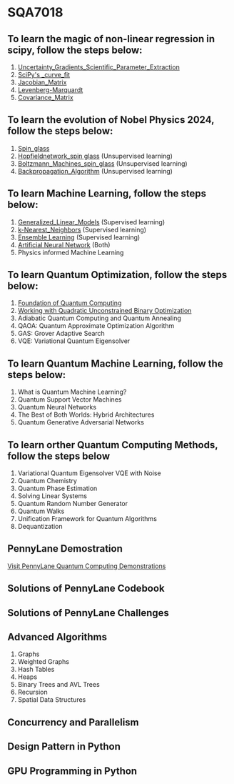 # SQA7018

## To learn the magic of non-linear regression in scipy, follow the steps below:
1.  [Uncertainty_Gradients_Scientific_Parameter_Extraction](Uncertainty_Gradients_Scientific_Parameter_Extraction.md)
2.  [SciPy's _curve_fit](SciPy's_curve_fit.md)
3.  [Jacobian_Matrix](Jacobian_Matrix.md)
4.  [Levenberg-Marquardt](Levenberg-Marquardt.md)
5.  [Covariance_Matrix](Covariance_Matrix.md)


## To learn the evolution of Nobel Physics 2024, follow the steps below:
1. [Spin_glass](spin_glass.md)
2. [Hopfieldnetwork_spin glass](hopfieldnetwork_spinglass.md) (Unsupervised learning)
3. [Boltzmann_Machines_spin_glass](Boltzmann_Machines_spin_glass.md) (Unsupervised learning)
4. [Backpropagation_Algorithm](backwardandforwardpropagation.md) (Unsupervised learning)

## To learn Machine Learning, follow the steps below:
1. [Generalized_Linear_Models](Generalized_Linear_Models.md) (Supervised learning)
2. [k-Nearest_Neighbors](k-Nearest_Neighbors.md) (Supervised learning)
3. [Ensemble Learning](Ensemble_Learning.md) (Supervised learning)
4. [Artificial Neural Network](Artificial_Neural_Network.md) (Both)
5. Physics informed Machine Learning

## To learn Quantum Optimization, follow the steps below:
1.  [Foundation of Quantum Computing](Foundation_QC.md)
2.  [Working with Quadratic Unconstrained Binary Optimization](Quadratic_Unconstrained_Binary_Optimization.md)
3.  Adiabatic Quantum Computing and Quantum Annealing
4.  QAOA: Quantum Approximate Optimization Algorithm
5.  GAS: Grover Adaptive Search
6.  VQE: Variational Quantum Eigensolver

## To learn Quantum Machine Learning, follow the steps below:

1. What is Quantum Machine Learning?
2. Quantum Support Vector Machines
3. Quantum Neural Networks
4. The Best of Both Worlds: Hybrid Architectures
5. Quantum Generative Adversarial Networks

## To learn orther Quantum Computing Methods, follow the steps below
1.  Variational Quantum Eigensolver VQE with Noise
2.  Quantum Chemistry
3.  Quantum Phase Estimation
4.  Solving Linear Systems
5.  Quantum Random Number Generator
6.  Quantum Walks
7.  Unification Framework for Quantum Algorithms
8.  Dequantization 

## PennyLane Demostration 

[Visit PennyLane Quantum Computing Demonstrations](https://pennylane.ai/qml/demonstrations/)

## Solutions of PennyLane Codebook


## Solutions of PennyLane Challenges 


## Advanced Algorithms
1.  Graphs
2.  Weighted Graphs
3.  Hash Tables
4.  Heaps
5.  Binary Trees and AVL Trees 
6.  Recursion
7.  Spatial Data Structures 


## Concurrency and Parallelism


## Design Pattern in Python


## GPU Programming in Python




